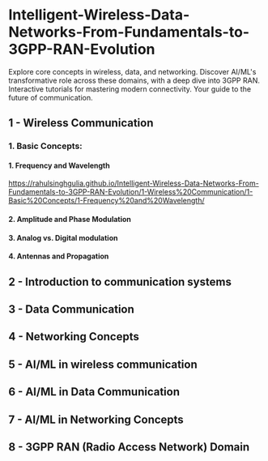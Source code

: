 # Intelligent-Wireless-Data-Networks-From-Fundamentals-to-3GPP-RAN-Evolution
Explore core concepts in wireless, data, and networking. Discover AI/ML's transformative role across these domains, with a deep dive into 3GPP RAN. Interactive tutorials for mastering modern connectivity. Your guide to the future of communication.

## 1 - Wireless Communication

### 1. Basic Concepts:
#### 1. Frequency and Wavelength
https://rahulsinghgulia.github.io/Intelligent-Wireless-Data-Networks-From-Fundamentals-to-3GPP-RAN-Evolution/1-Wireless%20Communication/1-Basic%20Concepts/1-Frequency%20and%20Wavelength/

#### 2. Amplitude and Phase Modulation


#### 3. Analog vs. Digital modulation

#### 4. Antennas and Propagation

## 2 - Introduction to communication systems


## 3 - Data Communication

## 4 - Networking Concepts


## 5 - AI/ML in wireless communication


## 6 - AI/ML in Data Communication


## 7 - AI/ML in Networking Concepts


## 8 - 3GPP RAN (Radio Access Network) Domain

